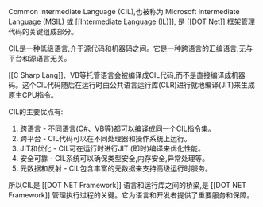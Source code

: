 Common Intermediate Language (CIL),也被称为 Microsoft Intermediate Language (MSIL) 或 [[Intermediate Language (IL)]], 是 [[DOT Net]] 框架管理代码的关键组成部分。

CIL是一种低级语言,介于源代码和机器码之间。它是一种跨语言的汇编语言,无与平台和源语言无关。

[[C Sharp Lang]]、VB等托管语言会被编译成CIL代码,而不是直接编译成机器码。这个CIL代码随后在运行时由公共语言运行库(CLR)进行就地编译(JIT)来生成原生CPU指令。

CIL的主要优点有:

1. 跨语言 - 不同语言(C#、VB等)都可以编译成同一个CIL指令集。
2. 跨平台 - CIL代码可以在不同处理器和操作系统上运行。
3. JIT和优化 - CIL可在运行时进行JIT (即时)编译来优化性能。
4. 安全可靠 - CIL系统可以确保类型安全,内存安全,异常处理等。
5. 元数据和反射 - CIL包含丰富的元数据来支持高级运行时服务。

所以CIL是 [[DOT NET Framework]] 语言和运行库之间的桥梁,是 [[DOT NET Framework]] 管理执行过程的关键。它为语言和开发者提供了重要服务和保障。